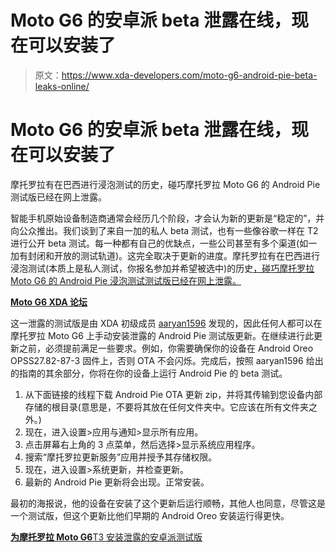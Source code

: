 # Moto G6 的安卓派 beta 泄露在线，现在可以安装了

> 原文：<https://www.xda-developers.com/moto-g6-android-pie-beta-leaks-online/>

# Moto G6 的安卓派 beta 泄露在线，现在可以安装了

摩托罗拉有在巴西进行浸泡测试的历史，碰巧摩托罗拉 Moto G6 的 Android Pie 测试版已经在网上泄露。

智能手机原始设备制造商通常会经历几个阶段，才会认为新的更新是“稳定的”，并向公众推出。我们谈到了来自一加的私人 beta 测试，也有一些像谷歌一样在 T2 进行公开 beta 测试。每一种都有自己的优缺点，一些公司甚至有多个渠道(如一加有封闭和开放的测试轨道)。这完全取决于更新的进度。摩托罗拉有在巴西进行浸泡测试(本质上是私人测试，你报名参加并希望被选中)的历史[，碰巧摩托罗拉 Moto G6 的 Android Pie 浸泡测试测试版已经在网上泄露。](https://www.xda-developers.com/motorola-moto-x4-android-pie-soak-test-india/)

[**Moto G6 XDA 论坛**](https://forum.xda-developers.com/moto-g6)

这一泄露的测试版是由 XDA 初级成员 [aaryan1596](https://forum.xda-developers.com/member.php?u=5323998) 发现的，因此任何人都可以在摩托罗拉 Moto G6 上手动安装泄露的 Android Pie 测试版更新。在继续进行此更新之前，必须提前满足一些要求。例如，你需要确保你的设备在 Android Oreo OPSS27.82-87-3 固件上，否则 OTA 不会闪烁。完成后，按照 aaryan1596 给出的指南的其余部分，你将在你的设备上运行 Android Pie 的 beta 测试。

1.  从下面链接的线程下载 Android Pie OTA 更新 zip，并将其传输到您设备内部存储的根目录(意思是，不要将其放在任何文件夹中。它应该在所有文件夹之外。)
2.  现在，进入设置>应用与通知>显示所有应用。
3.  点击屏幕右上角的 3 点菜单，然后选择>显示系统应用程序。
4.  搜索“摩托罗拉更新服务”应用并授予其存储权限。
5.  现在，进入设置>系统更新，并检查更新。
6.  最新的 Android Pie 更新将会出现。正常安装。

最初的海报说，他的设备在安装了这个更新后运行顺畅，其他人也同意，尽管这是一个测试版，但这个更新比他们早期的 Android Oreo 安装运行得更快。

[**为摩托罗拉 Moto G6**T3 安装泄露的安卓派测试版](https://forum.xda-developers.com/moto-g6/how-to/moto-g6-ali-android-9-0-soak-test-ota-t3876794)